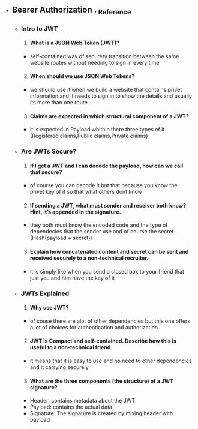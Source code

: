- ## Bearer Authorization  .  [<sub>    Reference </sub>](https://canvas.instructure.com/courses/6888396/discussion_topics/18305212/submit)
   - ### Intro to JWT
      1. #### What is a JSON Web Token (JWT)?
        - self-contained way of securety transition between the same website routes without needing to sign in every time
      2. #### When should we use JSON Web Tokens?
        - we should use it when we build a website that contains privet information and it needs to sign in to show the details and usually its more than one route
      3. #### Claims are expected in which structural component of a JWT?
        - it is expected in Payload whithin there three types of it (Registered claims,Public claims,Private claims)
   - ### Are JWTs Secure?
      1. #### If I get a JWT and I can decode the payload, how can we call that secure?
        - of course you can decode it but that because you know the privet key of it so that what others dont know
      2. #### If sending a JWT, what must sender and receiver both know? Hint, it’s appended in the signature.
        - they both must know the encoded code and the type of dependecies that the sender use and of course the secret (Hash(payload + secret)) 
      3. #### Explain how concatenated content and secret can be sent and received securely to a non-technical recruiter.
        - it is simply like when you send a closed box to your friend that just you and him have the key of it
   - ### JWTs Explained
      1. #### Why use JWT?
        - of couse there are alot of other dependencies but this one offers a lot of choices for authentication and authorization 
      2. #### JWT is Compact and self-contained. Describe how this is useful to a non-technical friend.
        - it means that it is easy to use and no need to other dependencies and it carrying securely
      3. #### What are the three components (the structure) of a JWT signature?
        - Header:  contains metadata about the JWT
        - Payload: contains the actual data
        - Signature: The signature is created by mixing header with payload

